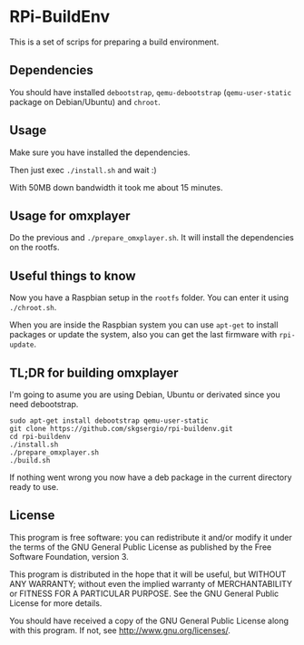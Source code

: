RPi-BuildEnv
============

This is a set of scrips for preparing a build environment.

Dependencies
------------

You should have installed `debootstrap`, `qemu-debootstrap` (`qemu-user-static` package on Debian/Ubuntu) and `chroot`.

Usage
-----

Make sure you have installed the dependencies.

Then just exec `./install.sh` and wait :)

With 50MB down bandwidth it took me about 15 minutes.

Usage for omxplayer
-------------------

Do the previous and `./prepare_omxplayer.sh`. It will install the dependencies on the rootfs.

Useful things to know
---------------------

Now you have a Raspbian setup in the `rootfs` folder. You can enter it using `./chroot.sh`.

When you are inside the Raspbian system you can use `apt-get` to install packages or update the system, also you can get the last firmware with `rpi-update`.

TL;DR for building omxplayer
----------------------------

I'm going to asume you are using Debian, Ubuntu or derivated since you need
debootstrap.

    sudo apt-get install debootstrap qemu-user-static
    git clone https://github.com/skgsergio/rpi-buildenv.git
    cd rpi-buildenv
    ./install.sh
    ./prepare_omxplayer.sh
    ./build.sh

If nothing went wrong you now have a deb package in the current directory
ready to use.

License
-------

This program is free software: you can redistribute it and/or modify
it under the terms of the GNU General Public License as published by
the Free Software Foundation, version 3.

This program is distributed in the hope that it will be useful,
but WITHOUT ANY WARRANTY; without even the implied warranty of
MERCHANTABILITY or FITNESS FOR A PARTICULAR PURPOSE.  See the
GNU General Public License for more details.

You should have received a copy of the GNU General Public License
along with this program.  If not, see <http://www.gnu.org/licenses/>.
